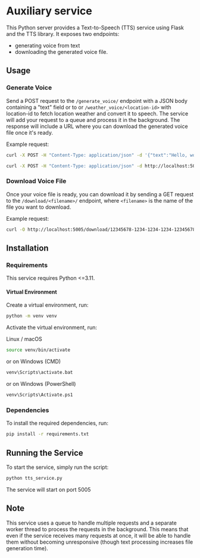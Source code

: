 
# Auxiliary service

This Python server provides a Text-to-Speech (TTS) service using Flask and the TTS library.
It exposes two endpoints:
- generating voice from text
- downloading the generated voice file.

## Usage

### Generate Voice

Send a POST request to the `/generate_voice/` endpoint with a JSON body containing a "text" field or to or `/weather_voice/<location-id>` with location-id to fetch location weather and convert it to speech.
The service will add your request to a queue and process it in the background.
The response will include a URL where you can download the generated voice file once it's ready.

Example request:

```sh
curl -X POST -H "Content-Type: application/json" -d '{"text":"Hello, world!"}' http://localhost:5005/generate_voice/
```

```sh
curl -X POST -H "Content-Type: application/json" -d http://localhost:5005/weather_voice/<location-id>/
```

### Download Voice File

Once your voice file is ready, you can download it by sending a GET request to the `/download/<filename>/` endpoint, where `<filename>` is the name of the file you want to download.

Example request:

```sh
curl -O http://localhost:5005/download/12345678-1234-1234-1234-123456789abc.wav
```

## Installation

### Requirements

This service requires Python <=3.11.

#### Virtual Environment

Create a virtual environment, run:

```sh
python -m venv venv
```

Activate the virtual environment, run:

Linux / macOS
```bash
source venv/bin/activate
```
or on Windows (CMD)
```bash
venv\Scripts\activate.bat
```
or on Windows (PowerShell)
```bash
venv\Scripts\Activate.ps1
```


### Dependencies

To install the required dependencies, run:

```sh
pip install -r requirements.txt
```


## Running the Service

To start the service, simply run the script:

```sh
python tts_service.py
```

The service will start on port 5005


## Note

This service uses a queue to handle multiple requests and a separate worker thread to process the requests in the background. This means that even if the service receives many requests at once, it will be able to handle them without becoming unresponsive (though text processing increases file generation time).
